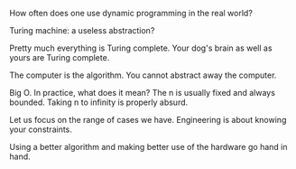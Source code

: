 
How often does one use dynamic programming in the real world?


Turing machine: a useless abstraction?

Pretty much everything is Turing complete. Your dog's brain as well as yours are Turing complete.

The computer is the algorithm. You cannot abstract away the computer.


Big O. In practice, what does it mean? The n is usually fixed and always bounded. Taking n to infinity is properly absurd.

Let us focus on the range of cases we have. Engineering is about knowing your constraints.

Using a better algorithm and making better use of the hardware go hand in hand.
